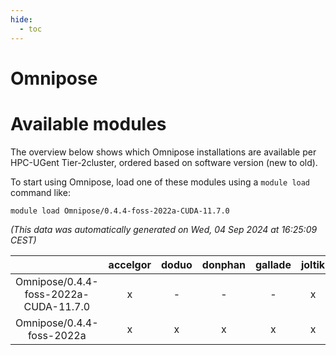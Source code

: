 ```yaml
---
hide:
  - toc
---
```


Omnipose
========

# Available modules


The overview below shows which Omnipose installations are available per HPC-UGent Tier-2cluster, ordered based on software version (new to old).

To start using Omnipose, load one of these modules using a `module load` command like:

```shell
module load Omnipose/0.4.4-foss-2022a-CUDA-11.7.0
```

*(This data was automatically generated on Wed, 04 Sep 2024 at 16:25:09 CEST)*  

| |accelgor|doduo|donphan|gallade|joltik|shinx|skitty|
| :---: | :---: | :---: | :---: | :---: | :---: | :---: | :---: |
|Omnipose/0.4.4-foss-2022a-CUDA-11.7.0|x|-|-|-|x|-|-|
|Omnipose/0.4.4-foss-2022a|x|x|x|x|x|-|x|
